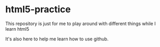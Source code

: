 # html5-practice

This repository is just for me to play around with different things while I learn html5

It's also here to help me learn how to use github.
